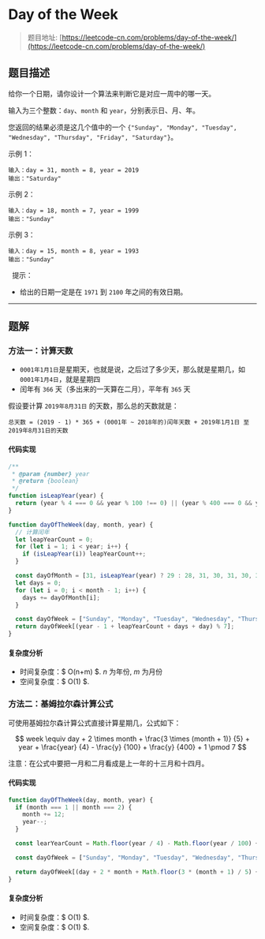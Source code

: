 # Day of the Week

> 题目地址: [https://leetcode-cn.com/problems/day-of-the-week/](https://leetcode-cn.com/problems/day-of-the-week/)

## 题目描述

给你一个日期，请你设计一个算法来判断它是对应一周中的哪一天。

输入为三个整数：`day`、`month` 和 `year`，分别表示日、月、年。

您返回的结果必须是这几个值中的一个 `{"Sunday", "Monday", "Tuesday", "Wednesday", "Thursday", "Friday", "Saturday"}`。

示例 1：

```
输入：day = 31, month = 8, year = 2019
输出："Saturday"
```

示例 2：

```
输入：day = 18, month = 7, year = 1999
输出："Sunday"
```

示例 3：

```
输入：day = 15, month = 8, year = 1993
输出："Sunday"
```
 
提示：

* 给出的日期一定是在 `1971` 到 `2100` 年之间的有效日期。

------

## 题解

### 方法一：计算天数

* `0001年1月1日`是星期天，也就是说，之后过了多少天，那么就是星期几，如`0001年1月4日`，就是星期四
* 闰年有 `366` 天（多出来的一天算在二月），平年有 `365` 天

假设要计算 `2019年8月31日` 的天数，那么总的天数就是：

```
总天数 = (2019 - 1) * 365 + (0001年 ~ 2018年的)闰年天数 + 2019年1月1日 至 2019年8月31日的天数
```

#### 代码实现

```js
/**
 * @param {number} year
 * @return {boolean}
 */
function isLeapYear(year) {
  return (year % 4 === 0 && year % 100 !== 0) || (year % 400 === 0 && year % 3200 !==0);
}

function dayOfTheWeek(day, month, year) {
  // 计算闰年
  let leapYearCount = 0;
  for (let i = 1; i < year; i++) {
    if (isLeapYear(i)) leapYearCount++;
  }

  const dayOfMonth = [31, isLeapYear(year) ? 29 : 28, 31, 30, 31, 30, 31, 31, 30, 31, 30, 31];
  let days = 0;
  for (let i = 0; i < month - 1; i++) {
    days += dayOfMonth[i];
  }

  const dayOfWeek = ["Sunday", "Monday", "Tuesday", "Wednesday", "Thursday", "Friday", "Saturday"];
  return dayOfWeek[(year - 1 + leapYearCount + days + day) % 7];
}
```

#### 复杂度分析

* 时间复杂度：$ O(n+m) $. $n$ 为年份, $m$ 为月份
* 空间复杂度：$ O(1) $.

### 方法二：基姆拉尔森计算公式

可使用基姆拉尔森计算公式直接计算星期几，公式如下：

$$
week \equiv day + 2 \times month + \frac{3 \times (month + 1)} {5} + year + \frac{year} {4} - \frac{y} {100} + \frac{y} {400} + 1 \pmod 7
$$

注意：在公式中要把一月和二月看成是上一年的十三月和十四月。

#### 代码实现

```js
function dayOfTheWeek(day, month, year) {
  if (month === 1 || month === 2) {
    month += 12;
    year--;
  }

  const learYearCount = Math.floor(year / 4) - Math.floor(year / 100) + Math.floor(year / 400);

  const dayOfWeek = ["Sunday", "Monday", "Tuesday", "Wednesday", "Thursday", "Friday", "Saturday"];

  return dayOfWeek[(day + 2 * month + Math.floor(3 * (month + 1) / 5) + year + learYearCount + 1) % 7];
}
```

#### 复杂度分析

* 时间复杂度：$ O(1) $.
* 空间复杂度：$ O(1) $.
